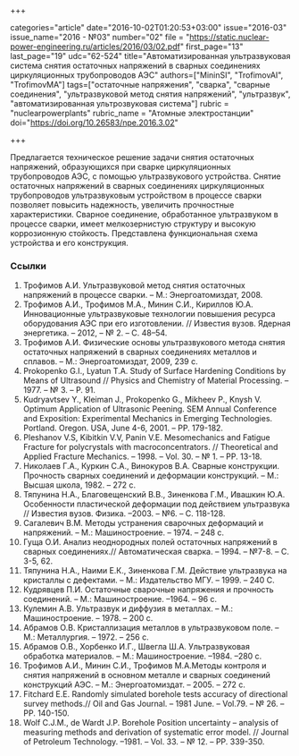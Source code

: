 +++

categories="article"
date="2016-10-02T01:20:53+03:00"
issue="2016-03"
issue_name="2016 - №03"
number="02"
file = "https://static.nuclear-power-engineering.ru/articles/2016/03/02.pdf"
first_page="13"
last_page="19"
udc="62-524"
title="Автоматизированная ультразвуковая система снятия остаточных напряжений в сварных соединениях циркуляционных трубопроводов АЭС"
authors=["MininSI", "TrofimovAI", "TrofimovMA"]
tags=["остаточные напряжения", "сварка", "сварные соединения", "ультразвуковой метод снятия напряжений", "ультразвук", "автоматизированная ультрозвуковая система"]
rubric = "nuclearpowerplants"
rubric_name = "Aтомные электростанции"
doi="https://doi.org/10.26583/npe.2016.3.02"

+++

Предлагается техническое решение задачи снятия остаточных напряжений, образующихся при сварке циркуляционных трубопроводов АЭС, с помощью ультразвукового устройства. 
Снятие остаточных напряжений в сварных соединениях циркуляционных трубопроводов ультразвуковым устройством в процессе сварки позволяет повысить надежность, увеличить прочностные характеристики. 
Сварное соединение, обработанное ультразвуком в процессе сварки, имеет мелкозернистую структуру и высокую коррозионную стойкость. 
Представлена функциональная схема устройства и его конструкция.

### Ссылки

1. Трофимов А.И. Ультразвуковой метод снятия остаточных напряжений в процессе сварки. – М.: Энергоатомиздат, 2008.
2. Трофимов А.И., Трофимов М.А., Минин С.И., Кириллов Ю.А. Инновационные ультразвуковые технологии повышения ресурса оборудования АЭС при его изготовлении. // Известия вузов. Ядерная энергетика. – 2012, – № 2. – С. 48–54.
3. Трофимов А.И. Физические основы ультразвукового метода снятия остаточных напряжений в сварных соединениях металлов и сплавов. – М.: Энергоатомиздат, 2009, 239 с.
4. Prokopenko G.I., Lyatun T.A. Study of Surface Hardening Conditions by Means of Ultrasound // Physics and Chemistry of Material Processing. – 1977. – № 3. – P. 91.
5. Kudryavtsev Y., Kleiman J., Prokopenko G., Mikheev P., Knysh V. Optimum Application of Ultrasonic Peening. SEM Annual Conference and Exposition: Experimental Mechanics in Emerging Technologies. Portland. Oregon. USA, June 4-6, 2001. – PP. 179-182.
6. Pleshanov V.S, Kibitkin V.V, Panin V.E. Mesomechanics and Fatigue Fracture for polycrystals with macroconcentrators. // Theoretical and Applied Fracture Mechanics. – 1998. – Vol. 30. – № 1. – PP. 13-18.
7. Николаев Г.А., Куркин С.А., Винокуров В.А. Сварные конструкции. Прочность сварных соединений и деформации конструкций. – М.: Высшая школа, 1982. – 272 с.
8. Тяпунина Н.А., Благовещенский В.В., Зиненкова Г.М., Ивашкин Ю.А. Особенности пластической деформации под действием ультразвука // Известия вузов. Физика. –2003. – №6. – С. 118-128.
9. Сагалевич В.М. Методы устранения сварочных деформаций и напряжений. – М.: Машиностроение. – 1974. – 248 с.
10. Гуща О.И. Анализ неоднородных полей остаточных напряжений в сварных соединениях.// Автоматическая сварка. – 1994. – №7-8. – С. 3-5, 62.
11. Тяпунина Н.А., Наими Е.К., Зиненкова Г.М. Действие ультразвука на кристаллы с дефектами. – М.: Издательство МГУ. – 1999. – 240 С.
12. Кудрявцев П.И. Остаточные сварочные напряжения и прочность соединений. – М.: Машиностроение. –1964. – 96 с.
13. Кулемин А.В. Ультразвук и диффузия в металлах. – М.: Машиностроение. – 1978. – 200 с.
14. Абрамов О.В. Кристаллизация металлов в ультразвуковом поле. – М.: Металлургия. – 1972. – 256 с.
15. Абрамов О.В., Хорбенко И.Г., Швегла Ш.А. Ультразвуковая обработка материалов. – М.: Машиностроение. –1984. –280 с.
16. Трофимов А.И., Минин С.И., Трофимов М.А.Методы контроля и снятия напряжений в основном металле и сварных соединений конструкций АЭС. – М.: Энергоатомиздат. – 2005. – 272 с.
17. Fitchard E.E. Randomly simulated borehole tests accuracy of directional survey methods.// Oil and Gas Journal. – 1981 June. – Vol.79. – № 26. – PP. 140-150.
18. Wolf C.J.M., de Wardt J.P. Borehole Position uncertainty – analysis of measuring methods and derivation of systematic error model. // Journal of Petroleum Technology. –1981. – Vol. 33. – № 12. – PP. 339-350.